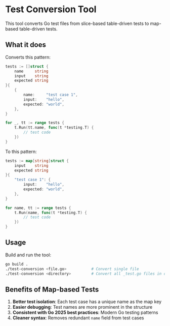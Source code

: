 # Test Conversion Tool

This tool converts Go test files from slice-based table-driven tests to map-based table-driven tests.

## What it does

Converts this pattern:
```go
tests := []struct {
    name     string
    input    string
    expected string
}{
    {
        name:     "test case 1",
        input:    "hello",
        expected: "world",
    },
}

for _, tt := range tests {
    t.Run(tt.name, func(t *testing.T) {
        // test code
    })
}
```

To this pattern:
```go
tests := map[string]struct {
    input    string
    expected string
}{
    "test case 1": {
        input:    "hello",
        expected: "world",
    },
}

for name, tt := range tests {
    t.Run(name, func(t *testing.T) {
        // test code
    })
}
```

## Usage

Build and run the tool:
```bash
go build .
./test-conversion <file.go>           # Convert single file
./test-conversion <directory>         # Convert all _test.go files in directory
```

## Benefits of Map-based Tests

1. **Better test isolation**: Each test case has a unique name as the map key
2. **Easier debugging**: Test names are more prominent in the structure
3. **Consistent with Go 2025 best practices**: Modern Go testing patterns
4. **Cleaner syntax**: Removes redundant `name` field from test cases